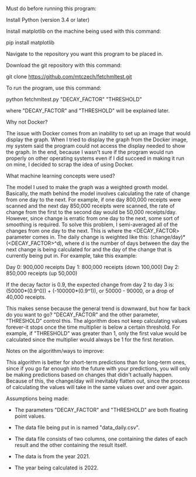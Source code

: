 Must do before running this program:

Install Python (version 3.4 or later)

Install matplotlib on the machine being used with this command:

pip install matplotlib

Navigate to the repository you want this program to be placed in.

Download the git repository with this command:

git clone https://github.com/mtczech/fetchmltest.git

To run the program, use this command:

python fetchmltest.py "DECAY_FACTOR" "THRESHOLD"

where "DECAY_FACTOR" and "THRESHOLD" will be explained later.

Why not Docker?

The issue with Docker comes from an inability to set up an image that would display the graph. When I tried to display the graph from the Docker image, my system said the program could not access the display needed to show the graph. In the end, because I wasn't sure if the program would run properly on other operating systems even if I did succeed in making it run on mine, I decided to scrap the idea of using Docker.

What machine learning concepts were used?

The model I used to make the graph was a weighted growth model. Basically, the math
behind the model involves calculating the rate of change from one day to the next. For example,
if one day 800,000 receipts were scanned and the next day 850,000 receipts were scanned, the rate of 
change from the first to the second day would be 50,000 receipts/day. However, since change is erratic
from one day to the next, some sort of smoothing is required. To solve this problem, I semi-averaged 
all of the changes from one day to the next. This is where the <DECAY_FACTOR> parameter comes in. 
The daily change is weighted like this: (change/day)*(<DECAY_FACTOR>^d), where d is the number of days
between the day the next change is being calculated for and the day of the change that is currently
being put in. For example, take this example:

Day 0: 900,000 receipts
Day 1: 800,000 receipts (down 100,000)
Day 2: 850,000 receipts (up 50,000)

If the decay factor is 0.9, the expected change from day 2 to day 3 is:
(50000*(0.9^0)) + (-100000*(0.9^1)), or 50000 - 90000, or a drop of 40,000 receipts.

This makes sense because the general trend is downward, but how far back do you want to go?
"DECAY_FACTOR" and the other parameter, "THRESHOLD" control this. The algorithm does not keep
calculating values forever-it stops once the time multiplier is below a certain threshold.
For example, if "THRESHOLD" was greater than 1, only the first value would be calculated
since the multiplier would always be 1 for the first iteration.

Notes on the algorithm/ways to improve:

This algorithm is better for short-term predictions than for long-term ones, since 
if you go far enough into the future with your predictions, you will only be making 
predictions based on changes that didn't actually happen. Because of this, the change/day
will inevitably flatten out, since the process of calculating the values will take in the
same values over and over again.

Assumptions being made:

* The parameters "DECAY_FACTOR" and "THRESHOLD" are both floating point values.

* The data file being put in is named "data_daily.csv".

* The data file consists of two columns, one containing the dates of each result and the
other containing the result itself.

* The data is from the year 2021.

* The year being calculated is 2022.

